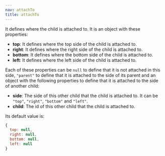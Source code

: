 ```yaml
---
nav: attachTo
title: attachTo
---
```


It defines where the child is attached to. It is an object with these properties:

- **top**: It defines where the top side of the child is attached to.
- **right**: It defines where the right side of the child is attached to.
- **bottom**: It defines where the bottom side of the child is attached to.
- **left**: It defines where the left side of the child is attached to.

Each of these properties can be `null` to define that it is not attached in this side, `"parent"` to define that it is attached to the side of its parent and an object with the following properties to define that it is attached to the side of another child:

- **side**: The side of this other child that the child is attached to. It can be `"top"`, `"right"`, `"bottom"` and `"left"`.
- **child**: The id of this other child that the child is attached to.

Its default value is:

```javascript
{
  top: null,
  right: null,
  bottom: null,
  left: null
}
```
